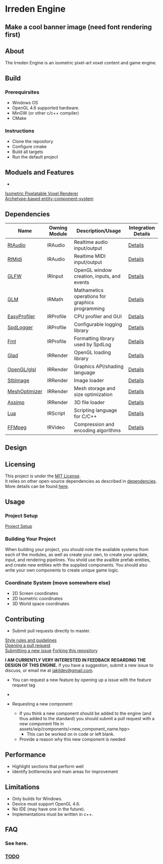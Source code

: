 # Irreden Engine

## Make a cool banner image (need font rendering first)

## About
The Irreden Engine is an isometric pixel-art voxel content and game engine.

## Build

### Prerequirsites
-   Windows OS
-   OpenGL 4.6 supported hardware.
-   MinGW (or other c/c++ compiler)
-   CMake

### Instructions
-   Clone the repository
-   Configure cmake
-   Build all targets
-   Run the default project

## Moduels and Features
-
[Isometric Pixelatable Voxel Renderer](/docs/features/renderer.md)\
[Archetype-based entity-component-system](/docs/features/ecs.md)

## Dependencies

| Name | Owning Module | Description/Usage  | Integration Details |
| ---- | -------| ------------------ | ------------------- |
| [RtAudio](https://github.com/thestk/rtaudio) | IRAudio | Realtime audio input/output | [Details](/docs/text/dependencies/rtaudio.md)|
| [RtMidi](https://github.com/thestk/rtmidi) | IRAudio | Realtime MIDI input/output | [Details](/docs/text/dependencies/rtmidi.md) |
| [GLFW](https://github.com/glfw/glfw) | IRInput | OpenGL window creation, inputs, and events | [Details](/docs/text/dependencies/glfw.md) |
| [GLM](https://github.com/g-truc/glm) | IRMath | Mathametics operations for graphics programming | [Details](/docs/text/dependencies/glm.md) |
| [EasyProfiler](https://github.com/yse/easy_profiler) | IRProfile | CPU profiler and GUI | [Details](/docs/text/dependencies/easy_profiler.md) |
| [SpdLogger](https://github.com/gabime/spdlog) | IRProfile | Configurable logging library | [Details](/docs/text/dependencies/spdlog.md) |
| [Fmt](https://github.com/fmtlib/fmt) | IRProfile | Formatting library used by SpdLog | [Details](/docs/text/dependencies/fmt.md) |
| [Glad](https://github.com/Dav1dde/glad) | IRRender | OpenGL loading library | [Details](/docs/text/dependencies/glad.md) |
| [OpenGL/glsl](https://www.khronos.org/opengl/) | IRRender | Graphics API/shading language | [Details](/docs/text/dependencies/opengl.md) |
| [StbImage](https://github.com/nothings/stb/tree/master) | IRRender | Image loader | [Details](/docs/text/dependencies/stb_image.md) |
| [MeshOptimizer](https://github.com/zeux/meshoptimizer) | IRRender | Mesh storage and size optimization | [Details](/docs/text/dependencies/mesh_optimizer.md) |
| [Assimp](https://github.com/assimp/assimp) | IRRender | 3D file loader | [Details](/docs/text/dependencies/assimp.md) |
| [Lua](https://www.lua.org/manual/5.3/) | IRScript | Scripting language for C/C++ | [Details](/docs/text/dependencies/lua.md) |
| [FFMpeg](https://ffmpeg.org/) | IRVideo | Compression and encoding algorithms | [Details](/docs/text/dependencies/ffmpeg.md)
<!-- -   GoogleTest -->


## Design

## Licensing
This project is under the [MIT License](/docs/usage/licensing.md).\
It relies on other open-source dependencies as described in [dependencies](#dependencies).\
More details can be found [here](/docs/usage/licensing.md).


## Usage

<!-- ### Navigating the Engine
The engine is broken up into modules. Each module contains the following directories (when applicable):

-   **components:** Game components associated with this module
-   **entities:** Game entities, also known as prefabs, associated with this module
-   **include:** All include files for the module, including associated third-party files
-   **lib:** Precompiled binaries for third party libraries.
-   **patches:** Patch files for third-party packages pulled in during build.
-   **scripts:** Lua/python scripts associated with the module.
-   **shaders:** GLSL shader files used for rendering pipeline and GPU compute.
-   **src:** Main source files composing the module,
-   **systems:** Game systems associated with the module. -->

### Project Setup
[Project Setup](/docs/usage/project_setup.md)

### Building Your Project
When building your project, you should note the available systems from each of the modules, as well as create your own, to create your update, input, and rendering pipelines. You shold use the availble prefab entities, and create new entities with the supplied components. You should also write your own components to create unique game logic.

### Coordinate System (move somewhere else)
-   2D Screen coordinates
-   2D Isometric coordinates
-   3D World space coordinates

## Contributing
-   Submit pull requests directly to master.

[Style rules and guidelines](/docs/rules/style.md)\
[Opening a pull request](/docs/text/contributing/pull_requests.md)\
[Submitting a new issue](/docs/contributing/issues.md)
[Forking this repository]()

**I AM CURRENTLY VERY INTERESTED IN FEEDBACK REGARDING THE DESIGN OF THIS ENGINE.** If you have a suggestion, submit a new issue to discuss, or email me at jakildev@gmail.com.

-   You can request a new feature by opening up a issue with the feature request tag
-

- Requesting a new component:
    -   If you think a new component should be added to the engine (and thus added to the standard) you should submit a pull request with a new component file in assets/wip/components/\<new_component_name.hpp\>
        -   This can be worked on in code or left blank.
    -   Provide a reason why this new component is needed

## Performance
-   Highlight sections that perform well
-   Identify bottlenecks and main areas for improvement

## Limitations
-   Only builds for Windows.
-   Device must support OpenGL 4.6.
-   No IDE (may have one in the future).
-   Implementations must be written in c++.


## FAQ
### See here.

### [TODO](/irreden-engine/docs/todo.md)